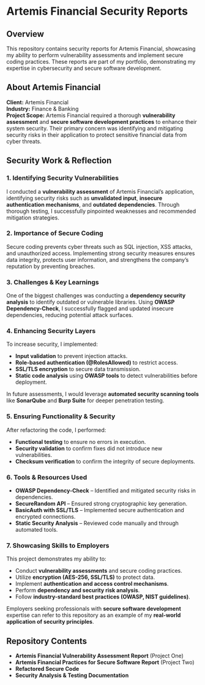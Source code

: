# Artemis Financial Security Reports

## Overview

This repository contains security reports for Artemis Financial, showcasing my ability to perform vulnerability assessments and implement secure coding practices. These reports are part of my portfolio, demonstrating my expertise in cybersecurity and secure software development.

## About Artemis Financial

**Client:** Artemis Financial  
**Industry:** Finance & Banking  
**Project Scope:** Artemis Financial required a thorough **vulnerability assessment** and **secure software development practices** to enhance their system security. Their primary concern was identifying and mitigating security risks in their application to protect sensitive financial data from cyber threats.

## Security Work & Reflection

### **1. Identifying Security Vulnerabilities**
I conducted a **vulnerability assessment** of Artemis Financial’s application, identifying security risks such as **unvalidated input**, **insecure authentication mechanisms**, and **outdated dependencies**. Through thorough testing, I successfully pinpointed weaknesses and recommended mitigation strategies.

### **2. Importance of Secure Coding**
Secure coding prevents cyber threats such as SQL injection, XSS attacks, and unauthorized access. Implementing strong security measures ensures data integrity, protects user information, and strengthens the company’s reputation by preventing breaches.

### **3. Challenges & Key Learnings**
One of the biggest challenges was conducting a **dependency security analysis** to identify outdated or vulnerable libraries. Using **OWASP Dependency-Check**, I successfully flagged and updated insecure dependencies, reducing potential attack surfaces.

### **4. Enhancing Security Layers**
To increase security, I implemented:
- **Input validation** to prevent injection attacks.
- **Role-based authentication (@RolesAllowed)** to restrict access.
- **SSL/TLS encryption** to secure data transmission.
- **Static code analysis** using **OWASP tools** to detect vulnerabilities before deployment.

In future assessments, I would leverage **automated security scanning tools** like **SonarQube** and **Burp Suite** for deeper penetration testing.

### **5. Ensuring Functionality & Security**
After refactoring the code, I performed:
- **Functional testing** to ensure no errors in execution.
- **Security validation** to confirm fixes did not introduce new vulnerabilities.
- **Checksum verification** to confirm the integrity of secure deployments.

### **6. Tools & Resources Used**
- **OWASP Dependency-Check** – Identified and mitigated security risks in dependencies.
- **SecureRandom API** – Ensured strong cryptographic key generation.
- **BasicAuth with SSL/TLS** – Implemented secure authentication and encrypted connections.
- **Static Security Analysis** – Reviewed code manually and through automated tools.

### **7. Showcasing Skills to Employers**
This project demonstrates my ability to:
- Conduct **vulnerability assessments** and secure coding practices.
- Utilize **encryption (AES-256, SSL/TLS)** to protect data.
- Implement **authentication and access control mechanisms**.
- Perform **dependency and security risk analysis**.
- Follow **industry-standard best practices (OWASP, NIST guidelines)**.

Employers seeking professionals with **secure software development** expertise can refer to this repository as an example of my **real-world application of security principles**.

## Repository Contents
- **Artemis Financial Vulnerability Assessment Report** (Project One)
- **Artemis Financial Practices for Secure Software Report** (Project Two)
- **Refactored Secure Code**
- **Security Analysis & Testing Documentation**
